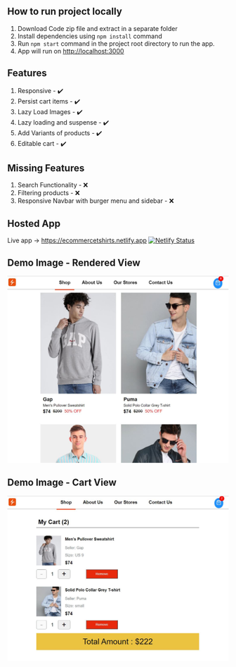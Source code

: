 ## How to run project locally

1. Download Code zip file and extract in a separate folder
2. Install dependencies using `npm install` command
3. Run `npm start` command in the project root directory to run the app.
4. App will run on [http://localhost:3000](http://localhost:3000)


## Features
1. Responsive - ✔️
2. Persist cart items - ✔️
3. Lazy Load Images - ✔️
4. Lazy loading and suspense - ✔️
5. Add Variants of products - ✔️
6. Editable cart - ✔️

## Missing Features 
1. Search Functionality - ❌
2. Filtering products - ❌
3. Responsive Navbar with burger menu and sidebar - ❌

## Hosted App
Live app -> https://ecommercetshirts.netlify.app [![Netlify Status](https://api.netlify.com/api/v1/badges/81823404-284f-401d-97e9-29d02138cf1a/deploy-status)](https://app.netlify.com/sites/ecommercetshirts/deploys)

## Demo Image - Rendered View
<img src='public/snap1.JPG' raw=true alt='assignment demo 1'/>


## Demo Image - Cart View
<img src='public/snap2.JPG' raw=true alt='assignment demo'/>


